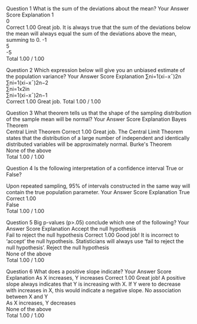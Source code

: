 Question 1
What is the sum of the deviations about the mean?
Your Answer		Score	Explanation
1			
0	
Correct	1.00	Great job. It is always true that the sum of the deviations below the mean will always equal the sum of the deviations above the mean, summing to 0.
-1			
5			
-5			
Total		1.00 / 1.00	

Question 2
Which expression below will give you an unbiased estimate of the population variance?
Your Answer		Score	Explanation
∑ni=1(xi−x¯)2n			
∑ni=1(xi−x¯)2n−2			
∑ni=1x2in			
∑ni=1(xi−x¯)2n−1	
Correct	1.00	Great job.
Total		1.00 / 1.00	

Question 3
What theorem tells us that the shape of the sampling distribution of the sample mean will be normal?
Your Answer		Score	Explanation
Bayes Theorem			
Central Limit Theorem	Correct	1.00	Great job. The Central Limit Theorem states that the distribution of a large number of independent and identically distributed variables will be approximately normal.
Burke's Theorem			
None of the above			
Total		1.00 / 1.00	

Question 4
Is the following interpretation of a confidence interval True or False? 

Upon repeated sampling, 95% of intervals constructed in the same way will contain the true population parameter.
Your Answer		Score	Explanation
True	
Correct	1.00	
False			
Total		1.00 / 1.00	

Question 5
Big p-values (p>.05) conclude which one of the following?
Your Answer		Score	Explanation
Accept the null hypothesis			
Fail to reject the null hypothesis
Correct	1.00	Good job! It is incorrect to ‘accept’ the null hypothesis. Statisticians will always use ‘fail to reject the null hypothesis’.
Reject the null hypothesis			
None of the above			
Total		1.00 / 1.00	

Question 6
What does a positive slope indicate?
Your Answer		Score	Explanation
As X increases, Y increases	
Correct	1.00	Great job! A positive slope always indicates that Y is increasing with X. If Y were to decrease with increases in X, this would indicate a negative slope.
No association between X and Y			
As X increases, Y decreases			
None of the above			
Total		1.00 / 1.00	
